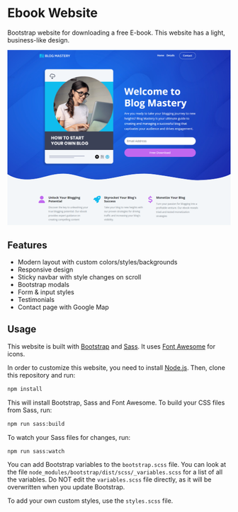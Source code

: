 # Ebook Website

Bootstrap website for downloading a free E-book. This website has a light, business-like design.

<img src="./images/screen.png"  />

## Features

- Modern layout with custom colors/styles/backgrounds
- Responsive design
- Sticky navbar with style changes on scroll
- Bootstrap modals
- Form & input styles
- Testimonials
- Contact page with Google Map

## Usage

This website is built with [Bootstrap](https://getbootstrap.com/) and [Sass](https://sass-lang.com/). It uses [Font Awesome](https://fontawesome.com/) for icons.

In order to customize this website, you need to install [Node.js](https://nodejs.org/en/). Then, clone this repository and run:

```bash
npm install
```

This will install Bootstrap, Sass and Font Awesome. To build your CSS files from Sass, run:

```bash
npm run sass:build
```

To watch your Sass files for changes, run:

```bash
npm run sass:watch
```

You can add Bootstrap variables to the `bootstrap.scss` file. You can look at the file `node_modules/bootstrap/dist/scss/_variables.scss` for a list of all the variables. Do NOT edit the `variables.scss` file directly, as it will be overwritten when you update Bootstrap.

To add your own custom styles, use the `styles.scss` file.
